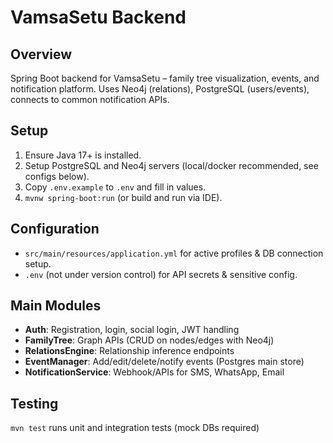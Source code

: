 # VamsaSetu Backend

## Overview
Spring Boot backend for VamsaSetu – family tree visualization, events, and notification platform. Uses Neo4j (relations), PostgreSQL (users/events), connects to common notification APIs.

## Setup
1. Ensure Java 17+ is installed.
2. Setup PostgreSQL and Neo4j servers (local/docker recommended, see configs below).
3. Copy `.env.example` to `.env` and fill in values.
4. `mvnw spring-boot:run` (or build and run via IDE).

## Configuration
- `src/main/resources/application.yml` for active profiles & DB connection setup.
- `.env` (not under version control) for API secrets & sensitive config.

## Main Modules
- **Auth**: Registration, login, social login, JWT handling
- **FamilyTree**: Graph APIs (CRUD on nodes/edges with Neo4j)
- **RelationsEngine**: Relationship inference endpoints
- **EventManager**: Add/edit/delete/notify events (Postgres main store)
- **NotificationService**: Webhook/APIs for SMS, WhatsApp, Email

## Testing
`mvn test` runs unit and integration tests (mock DBs required)
